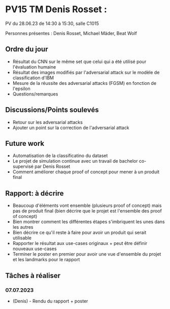 # PV15 TM Denis Rosset :
PV du 28.06.23 de 14:30 à 15:30, salle C1015

Personnes présentes : Denis Rosset, Michael Mäder, Beat Wolf

## Ordre du jour
- Résultat du CNN sur le même set que celui qui a été utilisé pour l'évaluation humaine
- Résultat des images modifiés par l'adversarial attack sur le modèle de classification d'IBM
- Mesure de la réussite des adversarial attacks (FGSM) en fonction de l'epsilon
- Questions/remarques

## Discussions/Points soulevés
- Retour sur les adversarial attacks 
- Ajouter un point sur la correction de l'adversarial attack 

## Future work
- Automatisation de la classificatino du dataset
- Le projet de simulation continue avec un travail de bachelor co-supervisé par Denis Rosset
- Comment améliorer chaque proof of concept pour mener à un produit final

## Rapport: à décrire
- Beaucoup d'éléments vont ensemble (plusieurs proof of concept) mais pas de produit final (bien décrire que le projet est l'ensemble des proof of concept)
- Bien montrer comment les différentes étapes s'imbriquent les unes dans les autres
- Bien décrire ce qu'il reste à faire pour avoir un produit qui serait utilisable
- Rapporter le résultat aux use-cases originaux + peut être définir nouveaux use-cases 
- Terminer le poster en premier pour avoir une vue d'ensemble du projet et les landmarks pour le rapport

## Tâches à réaliser
### 07.07.2023
- (Denis) - Rendu du rapport + poster
